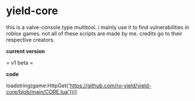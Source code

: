 # yield-core
this is a valve-console type multitool. i mainly use it to find vulnerabilities in roblox games. not all of these scripts are made by me. credits go to their respective creators.

<b> current version </b> 

= v1 beta =

<b> code </b>

loadstring(game:HttpGet('https://github.com/ro-yield/yield-core/blob/main/CORE.lua'))()
